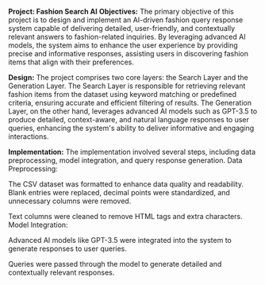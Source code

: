 **Project: Fashion Search AI**
**Objectives:**
The primary objective of this project is to design and implement an AI-driven fashion
query response system capable of delivering detailed, user-friendly, and contextually
relevant answers to fashion-related inquiries. By leveraging advanced AI models, the
system aims to enhance the user experience by providing precise and informative
responses, assisting users in discovering fashion items that align with their preferences.

**Design:**
The project comprises two core layers: the Search Layer and the Generation Layer.
The Search Layer is responsible for retrieving relevant fashion items from the dataset
using keyword matching or predefined criteria, ensuring accurate and efficient filtering
of results. The Generation Layer, on the other hand, leverages advanced AI models
such as GPT-3.5 to produce detailed, context-aware, and natural language responses to
user queries, enhancing the system's ability to deliver informative and engaging
interactions.

**Implementation:**
The implementation involved several steps, including data preprocessing, model
integration, and query response generation. Data Preprocessing: 

The CSV dataset was formatted to enhance data quality and readability.
Blank entries were replaced, decimal points were standardized, and unnecessary
columns were removed.

Text columns were cleaned to remove HTML tags and extra characters.
Model Integration: 

Advanced AI models like GPT-3.5 were integrated into the system to generate
responses to user queries.

Queries were passed through the model to generate detailed and contextually
relevant responses.



